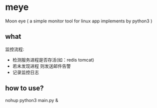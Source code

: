 # meye
Moon eye ( a simple monitor tool for linux app implements by python3 )

## what
监控流程:
- 检测服务进程是否存活(如：redis tomcat)
- 若未发现进程 则发送邮件告警
- 记录监控日志

## how to use?
nohup python3 main.py &



